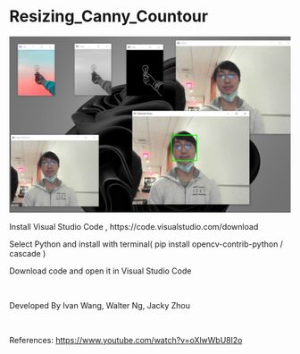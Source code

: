 # Resizing_Canny_Countour

<img src = "https://github.com/RELKS2/Resizing_Canny_Countour/blob/main/preview.png">

<p> Install Visual Studio Code , https://code.visualstudio.com/download
  
Select Python and install with terminal( pip install opencv-contrib-python / cascade )
  
Download code and open it in Visual Studio Code

  
<br>
  
  Developed By Ivan Wang, Walter Ng, Jacky Zhou
  
  <br>
  
  References:
  https://www.youtube.com/watch?v=oXlwWbU8l2o
